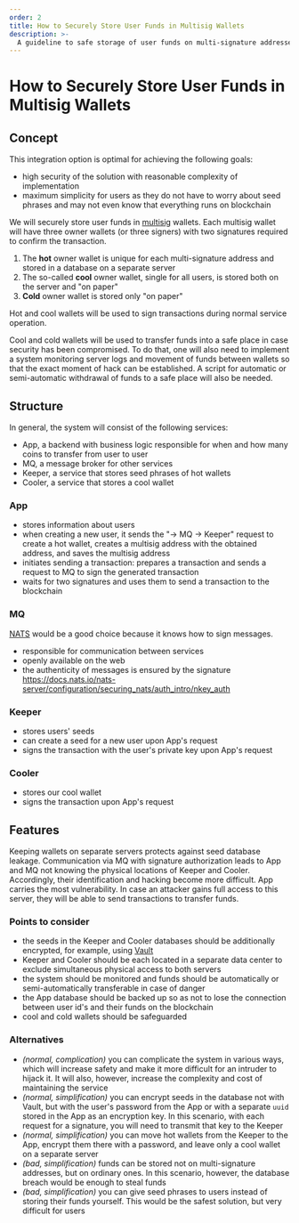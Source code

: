 ```yaml
---
order: 2
title: How to Securely Store User Funds in Multisig Wallets
description: >-
  A guideline to safe storage of user funds on multi-signature addresses.
---
```


# How to Securely Store User Funds in Multisig Wallets

## Concept
This integration option is optimal for achieving the following goals:
- high security of the solution with reasonable complexity of implementation
- maximum simplicity for users as they do not have to worry about seed phrases and may not even know that everything runs on blockchain

We will securely store user funds in [multisig](/docs#multisignatures) wallets. Each multisig wallet will have three owner wallets (or three signers) with two signatures required to confirm the transaction.

1. The **hot** owner wallet is unique for each multi-signature address and stored in a database on a separate server
2. The so-called **cool** owner wallet, single for all users, is stored both on the server and "on paper"
3. **Cold** owner wallet is stored only "on paper"

Hot and cool wallets will be used to sign transactions during normal service operation.

Cool and cold wallets will be used to transfer funds into a safe place in case security has been compromised. To do that, one will also need to implement a system monitoring server logs and movement of funds between wallets so that the exact moment of hack can be established. A script for automatic or semi-automatic withdrawal of funds to a safe place will also be needed.

## Structure
In general, the system will consist of the following services:
- App, a backend with business logic responsible for when and how many coins to transfer from user to user
- MQ, a message broker for other services
- Keeper, a service that stores seed phrases of hot wallets
- Cooler, a service that stores a cool wallet

### App
- stores information about users
- when creating a new user, it sends the "-> MQ -> Keeper" request to create a hot wallet, creates a multisig address with the obtained address, and saves the multisig address
- initiates sending a transaction: prepares a transaction and sends a request to MQ to sign the generated transaction
- waits for two signatures and uses them to send a transaction to the blockchain

### MQ
[NATS](https://docs.nats.io/whats_new_20) would be a good choice because it knows how to sign messages.
- responsible for communication between services
- openly available on the web
- the authenticity of messages is ensured by the signature https://docs.nats.io/nats-server/configuration/securing_nats/auth_intro/nkey_auth

### Keeper
- stores users' seeds
- can create a seed for a new user upon App's request
- signs the transaction with the user's private key upon App's request

### Cooler
- stores our cool wallet
- signs the transaction upon App's request

## Features
Keeping wallets on separate servers protects against seed database leakage.
Communication via MQ with signature authorization leads to App and MQ not knowing the physical locations of Keeper and Cooler. Accordingly, their identification and hacking become more difficult.
App carries the most vulnerability. In case an attacker gains full access to this server, they will be able to send transactions to transfer funds.

### Points to consider
- the seeds in the Keeper and Cooler databases should be additionally encrypted, for example, using [Vault](https://www.vaultproject.io)
- Keeper and Cooler should be each located in a separate data center to exclude simultaneous physical access to both servers
- the system should be monitored and funds should be automatically or semi-automatically transferable in case of danger
- the App database should be backed up so as not to lose the connection between user id's and their funds on the blockchain
- cool and cold wallets should be safeguarded

### Alternatives
- *(normal, complication)* you can complicate the system in various ways, which will increase safety and make it more difficult for an intruder to hijack it. It will also, however, increase the complexity and cost of maintaining the service
- *(normal, simplification)* you can encrypt seeds in the database not with Vault, but with the user's password from the App or with a separate `uuid` stored in the App as an encryption key. In this scenario, with each request for a signature, you will need to transmit that key to the Keeper
- *(normal, simplification)* you can move hot wallets from the Keeper to the App, encrypt them there with a password, and leave only a cool wallet on a separate server
- *(bad, simplification)* funds can be stored not on multi-signature addresses, but on ordinary ones. In this scenario, however, the database breach would be enough to steal funds
- *(bad, simplification)* you can give seed phrases to users instead of storing their funds yourself. This would be the safest solution, but very difficult for users
